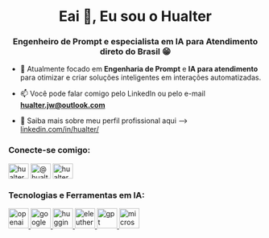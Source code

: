 <h1 align="center">Eai 👋, Eu sou o Hualter</h1>
<h3 align="center">Engenheiro de Prompt e especialista em IA para Atendimento direto do Brasil 😁</h3>

- 🌱 Atualmente focado em **Engenharia de Prompt** e **IA para atendimento** para otimizar e criar soluções inteligentes em interações automatizadas.

- 📫 Você pode falar comigo pelo LinkedIn ou pelo e-mail **hualter.jw@outlook.com**

- 📄 Saiba mais sobre meu perfil profissional aqui --> [linkedin.com/in/hualter/](linkedin.com/in/hualter/)

<h3 align="left">Conecte-se comigo:</h3>
<p align="left">
<a href="https://linkedin.com/in/hualter" target="blank"><img align="center" src="https://raw.githubusercontent.com/rahuldkjain/github-profile-readme-generator/master/src/images/icons/Social/linked-in-alt.svg" alt="hualter" height="30" width="40" /></a>
<a href="https://instagram.com/@hualter_" target="blank"><img align="center" src="https://raw.githubusercontent.com/rahuldkjain/github-profile-readme-generator/master/src/images/icons/Social/instagram.svg" alt="@hualter_" height="30" width="40" /></a>
<a href="https://www.behance.net/hualter_" target="blank"><img align="center" src="https://raw.githubusercontent.com/rahuldkjain/github-profile-readme-generator/master/src/images/icons/Social/behance.svg" alt="hualter_" height="30" width="40" /></a>
</p>

<h3 align="left">Tecnologias e Ferramentas em IA:</h3>
<p align="left">
  <a href="https://openai.com/" target="_blank" rel="noreferrer"> <img src="https://upload.wikimedia.org/wikipedia/commons/a/a7/OpenAI_Logo.svg" alt="openai" width="40" height="40"/> </a>
  <a href="https://www.google.com/ai" target="_blank" rel="noreferrer"> <img src="https://upload.wikimedia.org/wikipedia/commons/4/4f/Google_DeepMind_logo.svg" alt="google" width="40" height="40"/> </a>
  <a href="https://huggingface.co/" target="_blank" rel="noreferrer"> <img src="https://upload.wikimedia.org/wikipedia/commons/2/22/Hugging_Face_logo.svg" alt="huggingface" width="40" height="40"/> </a> 
  <a href="https://github.com/eleutherai" target="_blank" rel="noreferrer"> <img src="https://upload.wikimedia.org/wikipedia/commons/9/9c/EleutherAI_logo.svg" alt="eleutherai" width="40" height="40"/> </a> 
  <a href="https://gptunfiltered.substack.com/" target="_blank" rel="noreferrer"> <img src="https://upload.wikimedia.org/wikipedia/commons/3/3e/ChatGPT_logo.svg" alt="gpt" width="40" height="40"/> </a>
  <a href="https://www.microsoft.com/en-us/ai" target="_blank" rel="noreferrer"> <img src="https://upload.wikimedia.org/wikipedia/commons/c/c3/Microsoft_Logo_2012.svg" alt="microsoft" width="40" height="40"/> </a>
</p>

